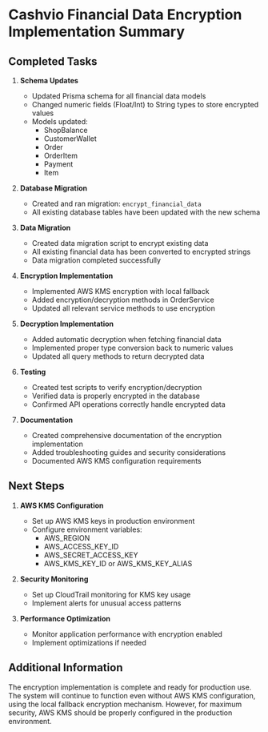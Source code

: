 # Cashvio Financial Data Encryption Implementation Summary

## Completed Tasks

1. **Schema Updates**

   - Updated Prisma schema for all financial data models
   - Changed numeric fields (Float/Int) to String types to store encrypted values
   - Models updated:
     - ShopBalance
     - CustomerWallet
     - Order
     - OrderItem
     - Payment
     - Item

2. **Database Migration**

   - Created and ran migration: `encrypt_financial_data`
   - All existing database tables have been updated with the new schema

3. **Data Migration**

   - Created data migration script to encrypt existing data
   - All existing financial data has been converted to encrypted strings
   - Data migration completed successfully

4. **Encryption Implementation**

   - Implemented AWS KMS encryption with local fallback
   - Added encryption/decryption methods in OrderService
   - Updated all relevant service methods to use encryption

5. **Decryption Implementation**

   - Added automatic decryption when fetching financial data
   - Implemented proper type conversion back to numeric values
   - Updated all query methods to return decrypted data

6. **Testing**

   - Created test scripts to verify encryption/decryption
   - Verified data is properly encrypted in the database
   - Confirmed API operations correctly handle encrypted data

7. **Documentation**
   - Created comprehensive documentation of the encryption implementation
   - Added troubleshooting guides and security considerations
   - Documented AWS KMS configuration requirements

## Next Steps

1. **AWS KMS Configuration**

   - Set up AWS KMS keys in production environment
   - Configure environment variables:
     - AWS_REGION
     - AWS_ACCESS_KEY_ID
     - AWS_SECRET_ACCESS_KEY
     - AWS_KMS_KEY_ID or AWS_KMS_KEY_ALIAS

2. **Security Monitoring**

   - Set up CloudTrail monitoring for KMS key usage
   - Implement alerts for unusual access patterns

3. **Performance Optimization**
   - Monitor application performance with encryption enabled
   - Implement optimizations if needed

## Additional Information

The encryption implementation is complete and ready for production use. The system will continue to function even without AWS KMS configuration, using the local fallback encryption mechanism. However, for maximum security, AWS KMS should be properly configured in the production environment.
